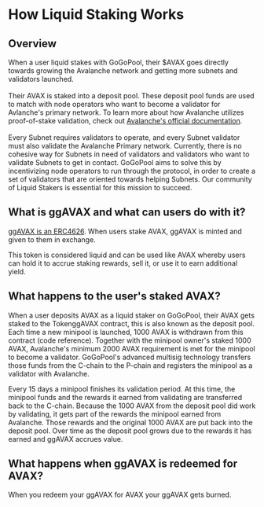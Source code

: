 # How Liquid Staking Works

## Overview

When a user liquid stakes with GoGoPool, their $AVAX goes directly towards growing the Avalanche network and getting more subnets and validators launched.\
\
Their AVAX is staked into a deposit pool. These deposit pool funds are used to match with node operators who want to become a validator for Avlanche's primary network. To learn more about how Avalanche utilizes proof-of-stake validation, check out [Avalanche's official documentation](https://www.avax.network/proof-of-stake-pos).\
\
Every Subnet requires validators to operate, and every Subnet validator must also validate the Avalanche Primary network. Currently, there is no cohesive way for Subnets in need of validators and validators who want to validate Subnets to get in contact. GoGoPool aims to solve this by incentivizing node operators to run through the protocol, in order to create a set of validators that are oriented towards helping Subnets. Our community of Liquid Stakers is essential for this mission to succeed.

## What is ggAVAX and what can users do with it?

[ggAVAX is an ERC4626](ggpavax-via-erc-4626.md). When users stake AVAX, ggAVAX is minted and given to them in exchange.&#x20;

This token is considered liquid and can be used like AVAX whereby users can hold it to accrue staking rewards, sell it, or use it to earn additional yield.&#x20;

## What happens to the user's staked AVAX?

When a user deposits AVAX as a liquid staker on GoGoPool, their AVAX gets staked to the TokenggAVAX contract, this is also known as the deposit pool. Each time a new minipool is launched, 1000 AVAX is withdrawn from this contract (code reference). Together with the minipool owner's staked 1000 AVAX, Avalanche's minimum 2000 AVAX requirement is met for the minipool to become a validator. GoGoPool's advanced multisig technology transfers those funds from the C-chain to the P-chain and registers the minipool as a validator with Avalanche.

Every 15 days a minipool finishes its validation period. At this time, the minipool funds and the rewards it earned from validating are transferred back to the C-chain. Because the 1000 AVAX  from the deposit pool did work by validating, it gets part of the rewards the minipool earned from Avalanche. Those rewards and the original 1000 AVAX are put back into the deposit pool. Over time as the deposit pool grows due to the rewards it has earned and ggAVAX accrues value.

## What happens when ggAVAX is redeemed for AVAX?

When you redeem your ggAVAX for AVAX your ggAVAX gets burned.

